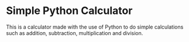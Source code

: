 # Simple Python Calculator 
This is a calculator made with the use of Python to do simple calculations such as addition, subtraction, multiplication and division.
